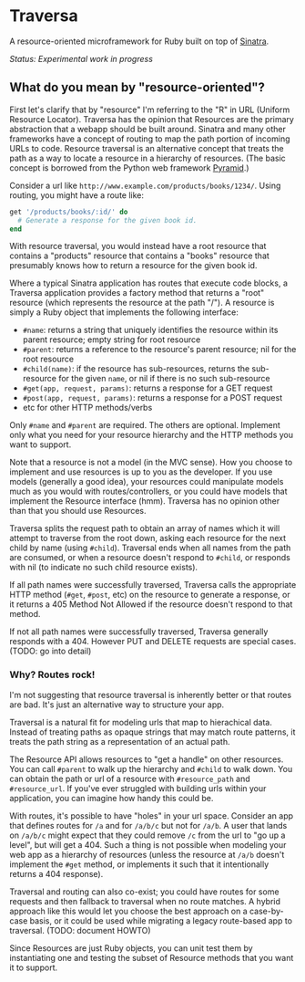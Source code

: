 # Traversa
A resource-oriented microframework for Ruby built on top of [Sinatra](http://www.sinatrarb.com/).

*Status: Experimental work in progress*

## What do you mean by "resource-oriented"?
First let's clarify that by "resource" I'm referring to the "R" in URL (Uniform Resource Locator).
Traversa has the opinion that Resources are the primary abstraction that a webapp should be built around.
Sinatra and many other frameworks have a concept of routing to map the path portion
of incoming URLs to code.
Resource traversal is an alternative concept that treats the path as a way to
locate a resource in a hierarchy of resources. (The basic concept is borrowed
from the Python web framework [Pyramid](http://docs.pylonsproject.org/docs/pyramid/en/latest/narr/traversal.html).)

Consider a url like `http://www.example.com/products/books/1234/`.
Using routing, you might have a route like:
```ruby
get '/products/books/:id/' do
  # Generate a response for the given book id.
end
```

With resource traversal, you would instead have a root resource
that contains a "products" resource that contains a "books" resource
that presumably knows how to return a resource for the given book id.

Where a typical Sinatra application has routes that execute code blocks,
a Traversa application provides a factory method that returns a "root" resource (which represents the resource at the path "/").
A resource is simply a Ruby object that implements the following interface:

- `#name`: returns a string that uniquely identifies the resource within its parent resource; empty string for root resource
- `#parent`: returns a reference to the resource's parent resource; nil for the root resource
- `#child(name)`: if the resource has sub-resources, returns the sub-resource for the given `name`, or nil if there is no such sub-resource
- `#get(app, request, params)`: returns a response for a GET request
- `#post(app, request, params)`: returns a response for a POST request
- etc for other HTTP methods/verbs

Only `#name` and `#parent` are required. The others are optional. Implement only what you need
for your resource hierarchy and the HTTP methods you want to support.

Note that a resource is not a model (in the MVC sense). How you choose to implement and use resources is up to you as the developer. If you use models (generally a good idea), your resources could manipulate models much as you would with routes/controllers, or you could have models that implement the Resource interface (hmm). Traversa has no opinion other than that you should use Resources.

Traversa splits the request path to obtain an array of names which it will attempt to traverse from the root down, asking each resource for the next child by name (using `#child`).
Traversal ends when all names from the path are consumed, or when a resource doesn't respond
to `#child`, or responds with nil (to indicate no such child resource exists).

If all path names were successfully traversed, Traversa calls the appropriate HTTP method
(`#get`, `#post`, etc) on the resource to generate a response, or it returns a 405 Method Not Allowed if the resource doesn't respond to that method.

If not all path names were successfully traversed, Traversa generally responds with a 404.
However PUT and DELETE requests are special cases. (TODO: go into detail)

### Why? Routes rock!

I'm not suggesting that resource traversal is inherently better or that routes are bad.
It's just an alternative way to structure your app.

Traversal is a natural fit for modeling urls that map to hierachical data. Instead of treating paths as opaque strings that may match route patterns, it treats the path string as a representation of an actual path.

The Resource API allows resources to "get a handle" on other resources. You can call `#parent` to walk up the hierarchy and `#child` to walk down. You can obtain the path or url of a resource with `#resource_path` and `#resource_url`. If you've ever struggled with building urls within your application, you can imagine how handy this could be.

With routes, it's possible to have "holes" in your url space. Consider an app that defines routes for `/a` and for `/a/b/c` but not for `/a/b`. A user that lands on `/a/b/c` might expect that they could remove `/c` from the url to "go up a level", but will get a 404. Such a thing is not possible when modeling your web app as a hierarchy of resources (unless the resource at `/a/b` doesn't implement the `#get` method, or implements it such that it intentionally returns a 404 response).

Traversal and routing can also co-exist; you could have routes for some requests and then fallback to traversal when no route matches. A hybrid approach like this would let you choose the best approach on a case-by-case basis, or it could be used while migrating a legacy route-based app to traversal. (TODO: document HOWTO)

Since Resources are just Ruby objects, you can unit test them by instantiating one and testing the subset of Resource methods that you want it to support.
